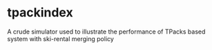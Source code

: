 # tpackindex
A crude simulator used to illustrate the performance of TPacks based system with ski-rental merging policy
